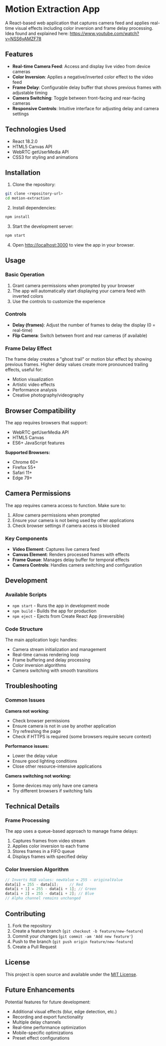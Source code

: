 # Motion Extraction App

A React-based web application that captures camera feed and applies real-time visual effects including color inversion and frame delay processing.
Idea found and explained here: https://www.youtube.com/watch?v=NSS6yAMZF78

## Features

- **Real-time Camera Feed**: Access and display live video from device cameras
- **Color Inversion**: Applies a negative/inverted color effect to the video feed
- **Frame Delay**: Configurable delay buffer that shows previous frames with adjustable timing
- **Camera Switching**: Toggle between front-facing and rear-facing cameras
- **Responsive Controls**: Intuitive interface for adjusting delay and camera settings

## Technologies Used

- React 18.2.0
- HTML5 Canvas API
- WebRTC getUserMedia API
- CSS3 for styling and animations

## Installation

1. Clone the repository:
```bash
git clone <repository-url>
cd motion-extraction
```

2. Install dependencies:
```bash
npm install
```

3. Start the development server:
```bash
npm start
```

4. Open [http://localhost:3000](http://localhost:3000) to view the app in your browser.

## Usage

### Basic Operation
1. Grant camera permissions when prompted by your browser
2. The app will automatically start displaying your camera feed with inverted colors
3. Use the controls to customize the experience

### Controls
- **Delay (frames)**: Adjust the number of frames to delay the display (0 = real-time)
- **Flip Camera**: Switch between front and rear cameras (if available)

### Frame Delay Effect
The frame delay creates a "ghost trail" or motion blur effect by showing previous frames. Higher delay values create more pronounced trailing effects, useful for:
- Motion visualization
- Artistic video effects
- Performance analysis
- Creative photography/videography

## Browser Compatibility

The app requires browsers that support:
- WebRTC getUserMedia API
- HTML5 Canvas
- ES6+ JavaScript features

**Supported Browsers:**
- Chrome 60+
- Firefox 55+
- Safari 11+
- Edge 79+

## Camera Permissions

The app requires camera access to function. Make sure to:
1. Allow camera permissions when prompted
2. Ensure your camera is not being used by other applications
3. Check browser settings if camera access is blocked

### Key Components

- **Video Element**: Captures live camera feed
- **Canvas Element**: Renders processed frames with effects
- **Frame Queue**: Manages delay buffer for temporal effects
- **Camera Controls**: Handles camera switching and configuration

## Development

### Available Scripts

- `npm start` - Runs the app in development mode
- `npm build` - Builds the app for production
- `npm eject` - Ejects from Create React App (irreversible)

### Code Structure

The main application logic handles:
- Camera stream initialization and management
- Real-time canvas rendering loop
- Frame buffering and delay processing
- Color inversion algorithms
- Camera switching with smooth transitions

## Troubleshooting

### Common Issues

**Camera not working:**
- Check browser permissions
- Ensure camera is not in use by another application
- Try refreshing the page
- Check if HTTPS is required (some browsers require secure context)

**Performance issues:**
- Lower the delay value
- Ensure good lighting conditions
- Close other resource-intensive applications

**Camera switching not working:**
- Some devices may only have one camera
- Try different browsers if switching fails

## Technical Details

### Frame Processing
The app uses a queue-based approach to manage frame delays:
1. Captures frames from video stream
2. Applies color inversion to each frame
3. Stores frames in a FIFO queue
4. Displays frames with specified delay

### Color Inversion Algorithm
```javascript
// Inverts RGB values: newValue = 255 - originalValue
data[i] = 255 - data[i];     // Red
data[i + 1] = 255 - data[i + 1]; // Green  
data[i + 2] = 255 - data[i + 2]; // Blue
// Alpha channel remains unchanged
```

## Contributing

1. Fork the repository
2. Create a feature branch (`git checkout -b feature/new-feature`)
3. Commit your changes (`git commit -am 'Add new feature'`)
4. Push to the branch (`git push origin feature/new-feature`)
5. Create a Pull Request

## License

This project is open source and available under the [MIT License](LICENSE).

## Future Enhancements

Potential features for future development:
- Additional visual effects (blur, edge detection, etc.)
- Recording and export functionality
- Multiple delay channels
- Real-time performance optimization
- Mobile-specific optimizations
- Preset effect configurations